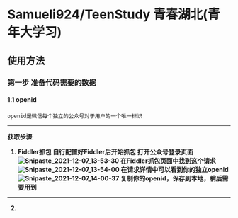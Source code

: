 # Samueli924/TeenStudy 青春湖北(青年大学习)

## 使用方法

### 第一步 准备代码需要的数据

#### 1.1 openid

	openid是微信每个独立的公众号对于用户的一个唯一标识
----
<b>获取步骤<b>
1. Fiddler抓包
	自行配置好Fiddler后开始抓包
	打开公众号登录页面
	![Snipaste_2021-12-07_13-53-30](https://blog.samuelchen.cn/upload/2021/12/Snipaste_2021-12-07_13-53-30-3181f2a854ea40bfbae607811988cfef.png)
	在Fiddler抓包页面中找到这个请求
	![Snipaste_2021-12-07_13-54-00](https://blog.samuelchen.cn/upload/2021/12/Snipaste_2021-12-07_13-54-00-48bca6f5808247bea57ba37473257d07.png)
	在请求详情中可以看到你的独立openid
	![Snipaste_2021-12-07_14-00-37](https://blog.samuelchen.cn/upload/2021/12/Snipaste_2021-12-07_14-00-37-33927065d8b54df2934d65de29c741a3.png)
	复制你的openid，保存到本地，稍后需要用到

----

2. 
